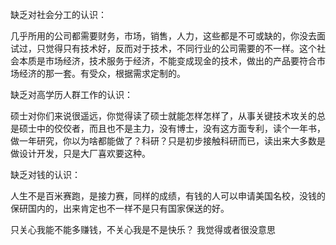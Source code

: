 缺乏对社会分工的认识：

几乎所用的公司都需要财务，市场，销售，人力，这些都是不可或缺的，你没去面试过，只觉得只有技术好，反而对于技术，不同行业的公司需要的不一样。这个社会本质是市场经济，技术服务于经济，不能变成现金的技术，做出的产品要符合市场经济的那一套。有受众，根据需求定制的。



缺乏对高学历人群工作的认识：

硕士对你们来说很遥远，你觉得读了硕士就能怎样怎样了，从事关键技术攻关的总是硕士中的佼佼者，而且也不是主力，没有博士，没有这方面专利，读个一年书，做一年研究，你以为啥都能做了？科研？只是初步接触科研而已，读出来大多数是做设计开发，只是大厂喜欢要这种。



缺乏对钱的认识：

人生不是百米赛跑，是接力赛，同样的成绩，有钱的人可以申请美国名校，没钱的保研国内的，出来肯定也不一样不是只有国家保送的好。



只关心我能不能多赚钱，不关心我是不是快乐？ 我觉得或者很没意思